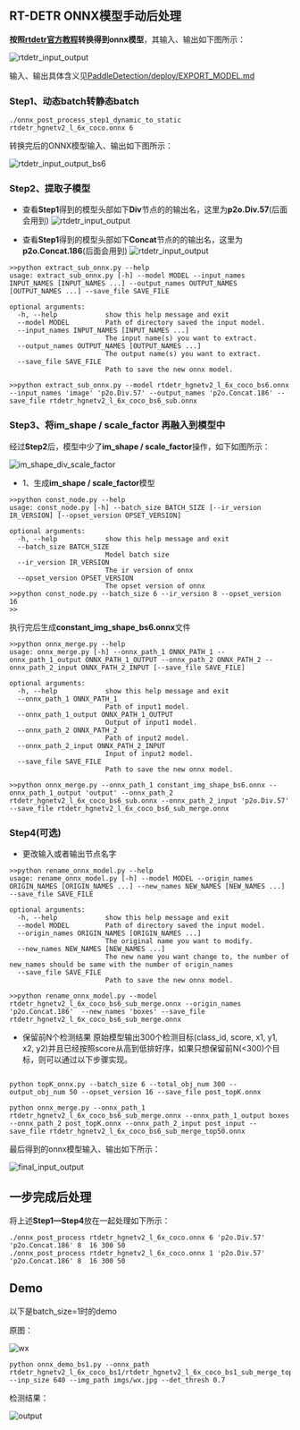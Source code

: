 ## RT-DETR ONNX模型手动后处理

**按照[rtdetr官方教程](https://github.com/PaddlePaddle/PaddleDetection/tree/release/2.7/configs/rtdetr)转换得到onnx模型**，其输入、输出如下图所示：

![rtdetr_input_output](imgs/rtdetr_input_output.png)

输入、输出具体含义见[PaddleDetection/deploy/EXPORT_MODEL.md](https://github.com/PaddlePaddle/PaddleDetection/tree/release/2.7/deploy/EXPORT_MODEL.md)

### Step1、动态batch转静态batch

```shell
./onnx_post_process_step1_dynamic_to_static rtdetr_hgnetv2_l_6x_coco.onnx 6
```
转换完后的ONNX模型输入、输出如下图所示：

![rtdetr_input_output_bs6](imgs/rtdetr_input_output_bs6.png)

### Step2、提取子模型
- 查看**Step1**得到的模型头部如下**Div**节点的的输出名，这里为**p2o.Div.57**(后面会用到)
![rtdetr_input_output](imgs/im_shape_scale_factor.png)

- 查看**Step1**得到的模型头部如下**Concat**节点的的输出名，这里为**p2o.Concat.186**(后面会用到)
![rtdetr_input_output](imgs/output_concat.png)

```shell
>>python extract_sub_onnx.py --help
usage: extract_sub_onnx.py [-h] --model MODEL --input_names INPUT_NAMES [INPUT_NAMES ...] --output_names OUTPUT_NAMES [OUTPUT_NAMES ...] --save_file SAVE_FILE

optional arguments:
  -h, --help            show this help message and exit
  --model MODEL         Path of directory saved the input model.
  --input_names INPUT_NAMES [INPUT_NAMES ...]
                        The input name(s) you want to extract.
  --output_names OUTPUT_NAMES [OUTPUT_NAMES ...]
                        The output name(s) you want to extract.
  --save_file SAVE_FILE
                        Path to save the new onnx model.

>>python extract_sub_onnx.py --model rtdetr_hgnetv2_l_6x_coco_bs6.onnx   --input_names 'image' 'p2o.Div.57' --output_names 'p2o.Concat.186' --save_file rtdetr_hgnetv2_l_6x_coco_bs6_sub.onnx
```

### Step3、将im_shape / scale_factor 再融入到模型中
经过**Step2**后，模型中少了**im_shape / scale_factor**操作，如下如图所示：

![im_shape_div_scale_factor](imgs/im_shape_div_scale_factor.png)

- 1、生成**im_shape / scale_factor**模型

```shell
>>python const_node.py --help                                          
usage: const_node.py [-h] --batch_size BATCH_SIZE [--ir_version IR_VERSION] [--opset_version OPSET_VERSION]

optional arguments:
  -h, --help            show this help message and exit
  --batch_size BATCH_SIZE
                        Model batch size
  --ir_version IR_VERSION
                        The ir version of onnx
  --opset_version OPSET_VERSION
                        The opset version of onnx
>>python const_node.py --batch_size 6 --ir_version 8 --opset_version 16
>>
```
执行完后生成**constant_img_shape_bs6.onnx**文件

```shell
>>python onnx_merge.py --help
usage: onnx_merge.py [-h] --onnx_path_1 ONNX_PATH_1 --onnx_path_1_output ONNX_PATH_1_OUTPUT --onnx_path_2 ONNX_PATH_2 --onnx_path_2_input ONNX_PATH_2_INPUT [--save_file SAVE_FILE]

optional arguments:
  -h, --help            show this help message and exit
  --onnx_path_1 ONNX_PATH_1
                        Path of input1 model.
  --onnx_path_1_output ONNX_PATH_1_OUTPUT
                        Output of input1 model.
  --onnx_path_2 ONNX_PATH_2
                        Path of input2 model.
  --onnx_path_2_input ONNX_PATH_2_INPUT
                        Input of input2 model.
  --save_file SAVE_FILE
                        Path to save the new onnx model.
                        
>>python onnx_merge.py --onnx_path_1 constant_img_shape_bs6.onnx --onnx_path_1_output 'output' --onnx_path_2 rtdetr_hgnetv2_l_6x_coco_bs6_sub.onnx --onnx_path_2_input 'p2o.Div.57' --save_file rtdetr_hgnetv2_l_6x_coco_bs6_sub_merge.onnx
```

### Step4(可选)

- 更改输入或者输出节点名字

```shell
>>python rename_onnx_model.py --help                                     
usage: rename_onnx_model.py [-h] --model MODEL --origin_names ORIGIN_NAMES [ORIGIN_NAMES ...] --new_names NEW_NAMES [NEW_NAMES ...] --save_file SAVE_FILE

optional arguments:
  -h, --help            show this help message and exit
  --model MODEL         Path of directory saved the input model.
  --origin_names ORIGIN_NAMES [ORIGIN_NAMES ...]
                        The original name you want to modify.
  --new_names NEW_NAMES [NEW_NAMES ...]
                        The new name you want change to, the number of new_names should be same with the number of origin_names
  --save_file SAVE_FILE
                        Path to save the new onnx model.

>>python rename_onnx_model.py --model rtdetr_hgnetv2_l_6x_coco_bs6_sub_merge.onnx --origin_names 'p2o.Concat.186'  --new_names 'boxes' --save_file rtdetr_hgnetv2_l_6x_coco_bs6_sub_merge.onnx
```

- 保留前N个检测结果
原始模型输出300个检测目标(class_id, score, x1, y1, x2, y2)并且已经按照score从高到低排好序，如果只想保留前N(<300)个目标，则可以通过以下步骤实现。

```shell

python topK_onnx.py --batch_size 6 --total_obj_num 300 --output_obj_num 50 --opset_version 16 --save_file post_topK.onnx

python onnx_merge.py --onnx_path_1 rtdetr_hgnetv2_l_6x_coco_bs6_sub_merge.onnx --onnx_path_1_output boxes --onnx_path_2 post_topK.onnx --onnx_path_2_input post_input --save_file rtdetr_hgnetv2_l_6x_coco_bs6_sub_merge_top50.onnx
```

最后得到的onnx模型输入、输出如下所示：

![final_input_output](imgs/final_input_output.png)

## 一步完成后处理
将上述**Step1—Step4**放在一起处理如下所示：

```shell
./onnx_post_process rtdetr_hgnetv2_l_6x_coco.onnx 6 'p2o.Div.57' 'p2o.Concat.186' 8  16 300 50
./onnx_post_process rtdetr_hgnetv2_l_6x_coco.onnx 1 'p2o.Div.57' 'p2o.Concat.186' 8  16 300 50
```

## Demo

以下是batch_size=1时的demo

原图：

![wx](imgs/wx.jpg)

```shell
python onnx_demo_bs1.py --onnx_path rtdetr_hgnetv2_l_6x_coco_bs1/rtdetr_hgnetv2_l_6x_coco_bs1_sub_merge_top50_final.onnx --inp_size 640 --img_path imgs/wx.jpg --det_thresh 0.7
```

检测结果：

![output](output.jpg)